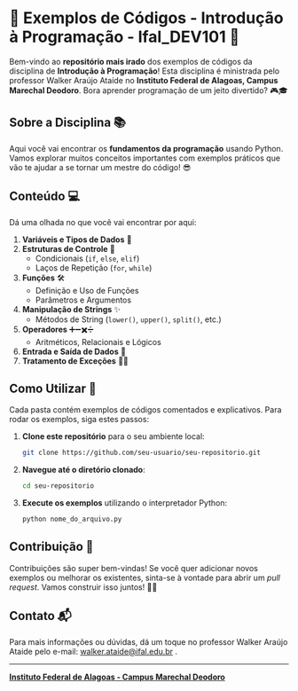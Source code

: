 # 🎉 Exemplos de Códigos - Introdução à Programação - Ifal_DEV101 🚀

Bem-vindo ao **repositório mais irado** dos exemplos de códigos da disciplina de **Introdução à Programação**! Esta disciplina é ministrada pelo professor Walker Araújo Ataíde no **Instituto Federal de Alagoas, Campus Marechal Deodoro**. Bora aprender programação de um jeito divertido? 🎮🎓

## Sobre a Disciplina 📚

Aqui você vai encontrar os **fundamentos da programação** usando Python. Vamos explorar muitos conceitos importantes com exemplos práticos que vão te ajudar a se tornar um mestre do código! 😎

## Conteúdo 💻

Dá uma olhada no que você vai encontrar por aqui:
1. **Variáveis e Tipos de Dados** 🧮
2. **Estruturas de Controle** 🔄
   - Condicionais (`if`, `else`, `elif`)
   - Laços de Repetição (`for`, `while`)
3. **Funções** 🛠️
   - Definição e Uso de Funções
   - Parâmetros e Argumentos
4. **Manipulação de Strings** ✨
   - Métodos de String (`lower()`, `upper()`, `split()`, etc.)
5. **Operadores** ➕➖✖️➗
   - Aritméticos, Relacionais e Lógicos
6. **Entrada e Saída de Dados** 🔄
7. **Tratamento de Exceções** 🚫🐛

## Como Utilizar 📝

Cada pasta contém exemplos de códigos comentados e explicativos. Para rodar os exemplos, siga estes passos:

1. **Clone este repositório** para o seu ambiente local:
    ```bash
    git clone https://github.com/seu-usuario/seu-repositorio.git
    ```

2. **Navegue até o diretório clonado**:
    ```bash
    cd seu-repositorio
    ```

3. **Execute os exemplos** utilizando o interpretador Python:
    ```bash
    python nome_do_arquivo.py
    ```

## Contribuição 🤝

Contribuições são super bem-vindas! Se você quer adicionar novos exemplos ou melhorar os existentes, sinta-se à vontade para abrir um *pull request*. Vamos construir isso juntos! 💪✨

## Contato 📬

Para mais informações ou dúvidas, dá um toque no professor Walker Araújo Ataide pelo e-mail: walker.ataide@ifal.edu.br .

---

[**Instituto Federal de Alagoas - Campus Marechal Deodoro**](https://www2.ifal.edu.br/campus/marechal)
